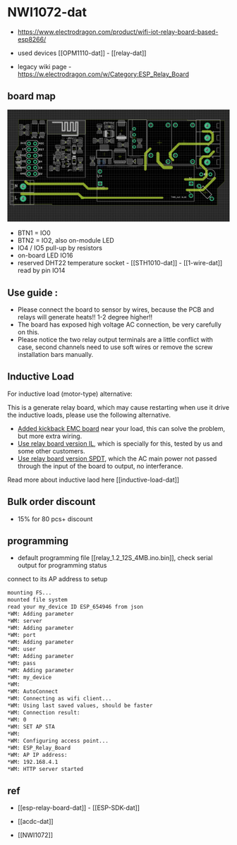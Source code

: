 
# NWI1072-dat 


- https://www.electrodragon.com/product/wifi-iot-relay-board-based-esp8266/

- used devices [[OPM1110-dat]] - [[relay-dat]]

- legacy wiki page - https://w.electrodragon.com/w/Category:ESP_Relay_Board



## board map 

![](2024-11-06-18-30-23.png)

- BTN1 = IO0
- BTN2 = IO2, also on-module LED 
- IO4 / IO5 pull-up by resistors 
- on-board LED IO16
- reserved DHT22 temperature socket - [[STH1010-dat]] - [[1-wire-dat]] read by pin IO14

## Use guide :

- Please connect the board to sensor by wires, because the PCB and relays will generate heats!! 1-2 degree higher!!
- The board has exposed high voltage AC connection, be very carefully on this.
- Please notice the two relay output terminals are a little conflict with case, second channels need to use soft wires or remove the screw installation bars manually.


## Inductive Load 

For inductive load (motor-type) alternative:

This is a generate relay board, which may cause restarting when use it drive the inductive loads, please use the following alternative.

- [Added kickback EMC board](https://www.electrodragon.com/product/2pcs-ac-kickback-absorb-board-inductive-load/) near your load, this can solve the problem, but more extra wiring.
- [Use relay board version IL](https://www.electrodragon.com/product/esp-relay-board-il-inductive-load/), which is specially for this, tested by us and some other customers.
- [Use relay board version SPDT](https://www.electrodragon.com/product/wifi-iot-relay-board-spdt-based-esp8266/), which the AC main power not passed through the input of the board to output, no interferance.

Read more about inductive laod here [[inductive-load-dat]]



## Bulk order discount 

- 15% for 80 pcs+ discount 

## programming 

- default programming file [[relay_1.2_12S_4MB.ino.bin]], check serial output for programming status

connect to its AP address to setup

    mounting FS...
    mounted file system
    read your my_device ID ESP_654946 from json 
    *WM: Adding parameter
    *WM: server
    *WM: Adding parameter
    *WM: port
    *WM: Adding parameter
    *WM: user
    *WM: Adding parameter
    *WM: pass
    *WM: Adding parameter
    *WM: my_device
    *WM: 
    *WM: AutoConnect
    *WM: Connecting as wifi client...
    *WM: Using last saved values, should be faster
    *WM: Connection result: 
    *WM: 0
    *WM: SET AP STA
    *WM: 
    *WM: Configuring access point... 
    *WM: ESP_Relay_Board
    *WM: AP IP address: 
    *WM: 192.168.4.1
    *WM: HTTP server started

## ref 

- [[esp-relay-board-dat]] - [[ESP-SDK-dat]] 

- [[acdc-dat]]


- [[NWI1072]]